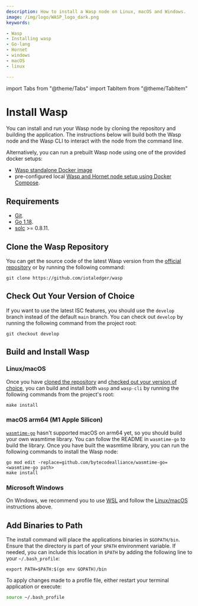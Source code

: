 ```yaml
---
description: How to install a Wasp node on Linux, macOS and Windows.
image: /img/logo/WASP_logo_dark.png
keywords:

- Wasp
- Installing wasp
- Go-lang
- Hornet
- windows
- macOS
- linux

---
```


import Tabs from "@theme/Tabs"
import TabItem from "@theme/TabItem"

# Install Wasp

You can install and run your Wasp node by cloning the repository and building the application. The instructions below
will build both the Wasp node and the Wasp CLI to interact with the node from the command line.

Alternatively, you can run a prebuilt Wasp node using one of the provided docker setups:

- [Wasp standalone Docker image](docker_standalone.md)
- pre-configured local [Wasp and Hornet node setup using Docker Compose](../development_tools/docker_preconfigured.md).

## Requirements

- [Git](https://git-scm.com/).
- [Go 1.18](https://golang.org/doc/install).
- [solc](https://docs.soliditylang.org/en/v0.8.9/installing-solidity.html) >= 0.8.11.

## Clone the Wasp Repository

You can get the source code of the latest Wasp version from
the [official repository](https://github.com/iotaledger/wasp) or by running the following command:

```shell
git clone https://github.com/iotaledger/wasp
```

## Check Out Your Version of Choice

If you want to use the latest ISC features, you should use the `develop` branch instead of the default `main` branch.
You can check out `develop` by running the following command from the project root:

```shell
git checkout develop
```

## Build and Install Wasp

### Linux/macOS

Once you have [cloned the repository](#clone-the-wasp-repository)
and [checked out your version of choice](#check-out-your-version-of-choice), you can build and install both `wasp`
and `wasp-cli` by running the following commands from the project's root:

```shell
make install
```

### macOS arm64 (M1 Apple Silicon)

[`wasmtime-go`](https://github.com/bytecodealliance/wasmtime-go) hasn't supported macOS on arm64 yet, so you should
build your own wasmtime library. You can follow the README in `wasmtime-go` to build the library.
Once you have built the wasmtime library, you can run the following commands to install the Wasp node:

```shell
go mod edit -replace=github.com/bytecodealliance/wasmtime-go=<wasmtime-go path>
make install
```

### Microsoft Windows

On Windows, we recommend you to use [WSL](https://docs.microsoft.com/en-us/windows/wsl/install) and follow
the [Linux/macOS](#linuxmacos) instructions above.

##  Add Binaries to Path

The install command will place the applications binaries in `$GOPATH/bin`.
Ensure that the directory is part of your `$PATH` environment variable.
If needed, you can include this location in `$PATH` by adding the following line to your `~/.bash_profile`:

```shell
export PATH=$PATH:$(go env GOPATH)/bin
```

To apply changes made to a profile file, either restart your terminal application or execute:

```bash
source ~/.bash_profile
```
